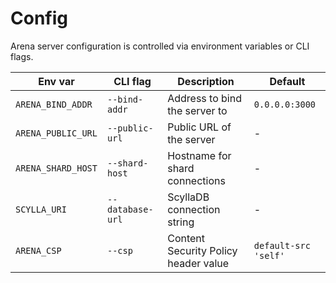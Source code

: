 # Config

Arena server configuration is controlled via environment variables or CLI flags.

| Env var            | CLI flag         | Description                          | Default              |
| ------------------ | ---------------- | ------------------------------------ | -------------------- |
| `ARENA_BIND_ADDR`  | `--bind-addr`    | Address to bind the server to        | `0.0.0.0:3000`       |
| `ARENA_PUBLIC_URL` | `--public-url`   | Public URL of the server             | -                    |
| `ARENA_SHARD_HOST` | `--shard-host`   | Hostname for shard connections       | -                    |
| `SCYLLA_URI`       | `--database-url` | ScyllaDB connection string           | -                    |
| `ARENA_CSP`        | `--csp`          | Content Security Policy header value | `default-src 'self'` |
